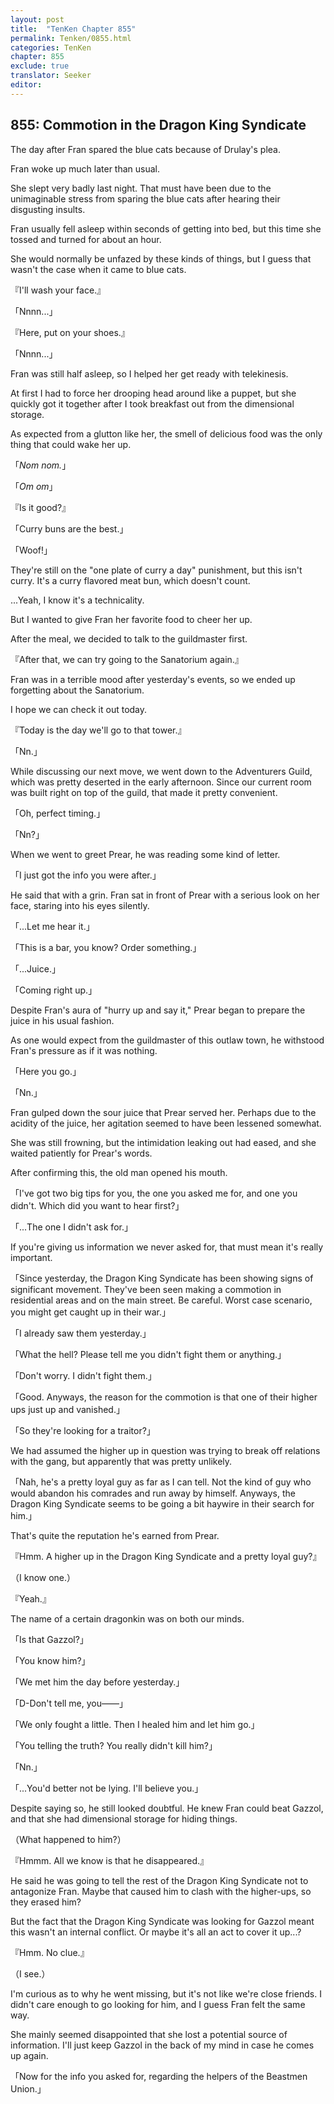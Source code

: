 ```yaml
---
layout: post
title:  "TenKen Chapter 855"
permalink: Tenken/0855.html
categories: TenKen
chapter: 855
exclude: true
translator: Seeker
editor: 
---
```

<h2>855: Commotion in the Dragon King Syndicate</h2>

The day after Fran spared the blue cats because of Drulay's plea.

Fran woke up much later than usual.

She slept very badly last night. That must have been due to the unimaginable stress from sparing the blue cats after hearing their disgusting insults.

Fran usually fell asleep within seconds of getting into bed, but this time she tossed and turned for about an hour.

She would normally be unfazed by these kinds of things, but I guess that wasn't the case when it came to blue cats.

『I'll wash your face.』

「Nnnn...」

『Here, put on your shoes.』

「Nnnn...」

Fran was still half asleep, so I helped her get ready with telekinesis.

At first I had to force her drooping head around like a puppet, but she quickly got it together after I took breakfast out from the dimensional storage.

As expected from a glutton like her, the smell of delicious food was the only thing that could wake her up.

「<em>Nom nom.</em>」

「<em>Om om</em>」

『Is it good?』

「Curry buns are the best.」

「Woof!」

They're still on the "one plate of curry a day" punishment, but this isn't curry. It's a curry flavored meat bun, which doesn't count.

...Yeah, I know it's a technicality.

But I wanted to give Fran her favorite food to cheer her up.

After the meal, we decided to talk to the guildmaster first.

『After that, we can try going to the Sanatorium again.』

Fran was in a terrible mood after yesterday's events, so we ended up forgetting about the Sanatorium.

I hope we can check it out today.

『Today is the day we'll go to that tower.』

「Nn.」

While discussing our next move, we went down to the Adventurers Guild, which was pretty deserted in the early afternoon. Since our current room was built right on top of the guild, that made it pretty convenient.

「Oh, perfect timing.」

「Nn?」

When we went to greet Prear, he was reading some kind of letter.

「I just got the info you were after.」

He said that with a grin. Fran sat in front of Prear with a serious look on her face, staring into his eyes silently.

「...Let me hear it.」

「This is a bar, you know? Order something.」

「...Juice.」

「Coming right up.」

Despite Fran's aura of "hurry up and say it," Prear began to prepare the juice in his usual fashion.

As one would expect from the guildmaster of this outlaw town, he withstood Fran's pressure as if it was nothing.

「Here you go.」

「Nn.」

Fran gulped down the sour juice that Prear served her. Perhaps due to the acidity of the juice, her agitation seemed to have been lessened somewhat.

She was still frowning, but the intimidation leaking out had eased, and she waited patiently for Prear's words.

After confirming this, the old man opened his mouth.

「I've got two big tips for you, the one you asked me for, and one you didn't. Which did you want to hear first?」

「...The one I didn't ask for.」

If you're giving us information we never asked for, that must mean it's really important.

「Since yesterday, the Dragon King Syndicate has been showing signs of significant movement. They've been seen making a commotion in residential areas and on the main street. Be careful. Worst case scenario, you might get caught up in their war.」

「I already saw them yesterday.」

「What the hell? Please tell me you didn't fight them or anything.」

「Don't worry. I didn't fight them.」

「Good. Anyways, the reason for the commotion is that one of their higher ups just up and vanished.」

「So they're looking for a traitor?」

We had assumed the higher up in question was trying to break off relations with the gang, but apparently that was pretty unlikely.

「Nah, he's a pretty loyal guy as far as I can tell. Not the kind of guy who would abandon his comrades and run away by himself. Anyways, the Dragon King Syndicate seems to be going a bit haywire in their search for him.」

That's quite the reputation he's earned from Prear.

『Hmm. A higher up in the Dragon King Syndicate and a pretty loyal guy?』

（I know one.）

『Yeah.』

The name of a certain dragonkin was on both our minds.

「Is that Gazzol?」

「You know him?」

「We met him the day before yesterday.」

「D-Don't tell me, you――」

「We only fought a little. Then I healed him and let him go.」

「You telling the truth? You really didn't kill him?」

「Nn.」

「...You'd better not be lying. I'll believe you.」

Despite saying so, he still looked doubtful. He knew Fran could beat Gazzol, and that she had dimensional storage for hiding things.

（What happened to him?）

『Hmmm. All we know is that he disappeared.』

He said he was going to tell the rest of the Dragon King Syndicate not to antagonize Fran. Maybe that caused him to clash with the higher-ups, so they erased him?

But the fact that the Dragon King Syndicate was looking for Gazzol meant this wasn't an internal conflict. Or maybe it's all an act to cover it up...?

『Hmm. No clue.』

（I see.）

I'm curious as to why he went missing, but it's not like we're close friends. I didn't care enough to go looking for him, and I guess Fran felt the same way.

She mainly seemed disappointed that she lost a potential source of information. I'll just keep Gazzol in the back of my mind in case he comes up again.

「Now for the info you asked for, regarding the helpers of the Beastmen Union.」



